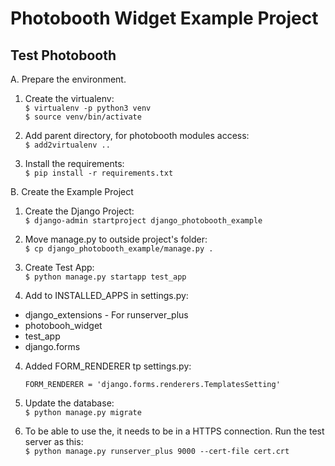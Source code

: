Photobooth Widget Example Project
=================================

Test Photobooth
---------------
A. Prepare the environment.

1. Create the virtualenv:  
   `$ virtualenv -p python3 venv`  
   `$ source venv/bin/activate`

2. Add parent directory, for photobooth modules access:  
   `$ add2virtualenv ..`

3. Install the requirements:  
   `$ pip install -r requirements.txt`

B. Create the Example Project

1. Create the Django Project:  
   `$ django-admin startproject django_photobooth_example`
   
2. Move manage.py to outside project's folder:  
   `$ cp django_photobooth_example/manage.py .`

2. Create Test App:  
   `$ python manage.py startapp test_app`

3. Add to INSTALLED_APPS in settings.py:  
 * django_extensions - For runserver_plus
 * photobooh_widget
 * test_app
*  django.forms
 
4. Added FORM_RENDERER tp settings.py:  
 
       FORM_RENDERER = 'django.forms.renderers.TemplatesSetting'

4. Update the database:  
  `$ python manage.py migrate`

5.  To be able to use the, it needs to be in a HTTPS connection. Run the
    test server as this:  
    `$ python manage.py runserver_plus 9000 --cert-file cert.crt`

